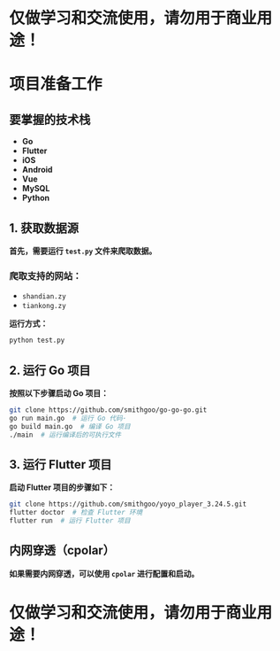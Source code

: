 # 仅做学习和交流使用，请勿用于商业用途！
# 项目准备工作

## 要掌握的技术栈
* **Go**
* **Flutter**
* **iOS**
* **Android**
* **Vue**
* **MySQL**
* **Python**

## 1. 获取数据源
**首先，需要运行 `test.py` 文件来爬取数据。**

### 爬取支持的网站：
* `shandian.zy`
* `tiankong.zy`

**运行方式：**
```bash
python test.py
```

## 2. 运行 Go 项目
**按照以下步骤启动 Go 项目：**

```bash
git clone https://github.com/smithgoo/go-go-go.git
go run main.go  # 运行 Go 代码·
go build main.go  # 编译 Go 项目
./main  # 运行编译后的可执行文件
```

## 3. 运行 Flutter 项目
**启动 Flutter 项目的步骤如下：**

```bash
git clone https://github.com/smithgoo/yoyo_player_3.24.5.git
flutter doctor  # 检查 Flutter 环境
flutter run  # 运行 Flutter 项目
```

## 内网穿透（cpolar）
**如果需要内网穿透，可以使用 `cpolar` 进行配置和启动。**

# 仅做学习和交流使用，请勿用于商业用途！

